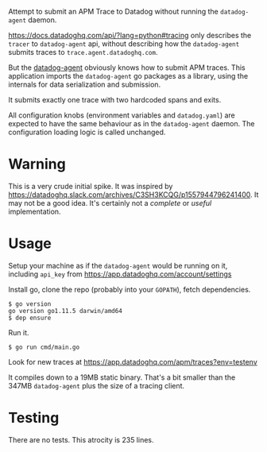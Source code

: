 Attempt to submit an APM Trace to Datadog without running the `datadog-agent` daemon.

https://docs.datadoghq.com/api/?lang=python#tracing only describes the `tracer` to `datadog-agent` api,
without describing how the `datadog-agent` submits traces to `trace.agent.datadoghq.com`. 

But the [datadog-agent](https://github.com/DataDog/datadog-agent) obviously knows how to submit APM traces.
This application imports the `datadog-agent` go packages as a library,
using the internals for data serialization and submission.

It submits exactly one trace with two hardcoded spans and exits.

All configuration knobs (environment variables and `datadog.yaml`)
are expected to have the same behaviour as in the `datadog-agent` daemon.
The configuration loading logic is called unchanged.

# Warning

This is a very crude initial spike.
It was inspired by https://datadoghq.slack.com/archives/C3SH3KCQG/p1557944796241400.
It may not be a good idea.
It's certainly not a _complete_ or _useful_ implementation.

# Usage

Setup your machine as if the `datadog-agent` would be running on it, including
`api_key` from https://app.datadoghq.com/account/settings

Install go, clone the repo (probably into your `GOPATH`), fetch dependencies.

```shell
$ go version
go version go1.11.5 darwin/amd64
$ dep ensure
```

Run it.

```shell
$ go run cmd/main.go
```

Look for new traces at https://app.datadoghq.com/apm/traces?env=testenv

It compiles down to a 19MB static binary.
That's a bit smaller than the 347MB `datadog-agent` plus the size of a tracing client.

# Testing

There are no tests. This atrocity is 235 lines.
